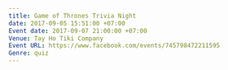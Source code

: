 ```yaml
---
title: Game of Thrones Trivia Night
date: 2017-09-05 15:51:00 +07:00
Event date: 2017-09-07 21:00:00 +07:00
Venue: Tay Ho Tiki Company
Event URL: https://www.facebook.com/events/745798472211595
Genre: quiz
---
```


